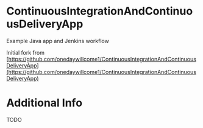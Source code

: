 # ContinuousIntegrationAndContinuousDeliveryApp
Example Java app and Jenkins workflow

Initial fork from [https://github.com/onedaywillcome1/ContinuousIntegrationAndContinuousDeliveryApp](https://github.com/onedaywillcome1/ContinuousIntegrationAndContinuousDeliveryApp)

# Additional Info
TODO
